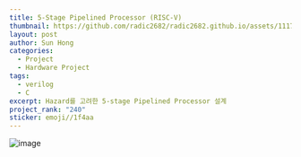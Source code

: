 ```yaml
---
title: 5-Stage Pipelined Processor (RISC-V)
thumbnail: https://github.com/radic2682/radic2682.github.io/assets/11177959/a9282af8-8e2e-4a0f-a95a-2e89324b9f36
layout: post
author: Sun Hong
categories:
  - Project
  - Hardware Project
tags:
  - verilog
  - C
excerpt: Hazard를 고려한 5-stage Pipelined Processor 설계
project_rank: "240"
sticker: emoji//1f4aa
---
```

![image](https://github.com/radic2682/radic2682.github.io/assets/11177959/a9282af8-8e2e-4a0f-a95a-2e89324b9f36)
